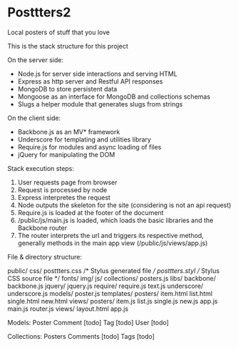 Posttters2
==========

Local posters of stuff that you love

This is the stack structure for this project

On the server side:
- Node.js for server side interactions and serving HTML
- Express as http server and Restful API responses
- MongoDB to store persistent data
- Mongoose as an interface for MongoDB and collections schemas
- Slugs a helper module that generates slugs from strings

On the client side:
- Backbone.js as an MV* framework
- Underscore for templating and utilities library
- Require.js for modules and async loading of files
- jQuery for manipulating the DOM

Stack execution steps:
1. User requests page from browser
2. Request is processed by node
3. Express interpretes the request
4. Node outputs the skeleton for the site (considering is not an api request)
5. Require.js is loaded at the footer of the document
6. /public/js/main.js is loaded, which loads the basic libraries and the Backbone router
7. The router interprets the url and triggers its respective method, generally methods in the main app view (/public/js/views/app.js)

File & directory structure:

public/
  css/
		posttters.css  /* Stylus generated file */
		posttters.styl /* Stylus CSS source file */
	fonts/
	img/
	js/
		collections/
			posters.js
		libs/
			backbone/
				backbone.js
			jquery/
				jquery.js
			require/
				require.js
				text.js
			underscore/
				underscore.js
		models/
			poster.js
		templates/
			posters/
				item.html
				list.html
				single.html
				new.html
		views/
			posters/
				item.js
				list.js
				single.js
				new.js
      app.js
		main.js
		router.js
views/
	layout.html
app.js


Models:
Poster
Comment [todo]
Tag [todo]
User [todo]

Collections:
Posters
Comments [todo]
Tags [todo]